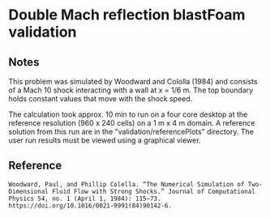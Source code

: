 # Double Mach reflection blastFoam validation

## Notes

This problem was simulated by Woodward and Cololla (1984) and consists of a Mach 10 shock interacting with a wall at x = 1/6 m. The top boundary holds constant values that move with the shock speed.

The calculation took approx. 10 min to run on a four core desktop at the reference resolution (960 x 240 cells) on a 1 m  x 4 m domain. A reference solution from this run are in the "validation/referencePlots" directory. The user run results must be viewed using a graphical viewer.


## Reference

```
Woodward, Paul, and Phillip Colella. “The Numerical Simulation of Two-Dimensional Fluid Flow with Strong Shocks.” Journal of Computational Physics 54, no. 1 (April 1, 1984): 115–73. https://doi.org/10.1016/0021-9991(84)90142-6.

```

